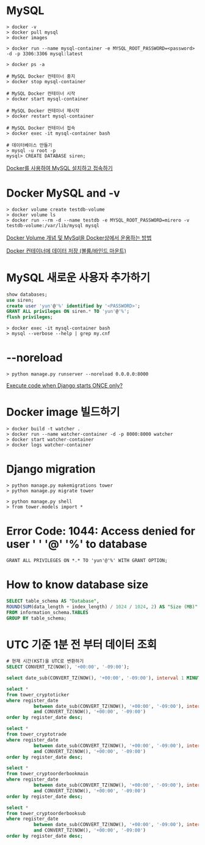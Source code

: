# MySQL

```
> docker -v
> docker pull mysql
> docker images

> docker run --name mysql-container -e MYSQL_ROOT_PASSWORD=<password> -d -p 3306:3306 mysql:latest

> docker ps -a

# MySQL Docker 컨테이너 중지
> docker stop mysql-container

# MySQL Docker 컨테이너 시작
> docker start mysql-container

# MySQL Docker 컨테이너 재시작
> docker restart mysql-container

# MySQL Docker 컨테이너 접속
> docker exec -it mysql-container bash

# 데이터베이스 만들기
> mysql -u root -p
mysql> CREATE DATABASE siren;
```

[Docker를 사용하여 MySQL 설치하고 접속하기](https://poiemaweb.com/docker-mysql)

# Docker MySQL and -v

```
> docker volume create testdb-volume
> docker volume ls
> docker run --rm -d --name testdb -e MYSQL_ROOT_PASSWORD=mirero -v testdb-volume:/var/lib/mysql mysql
```

[Docker Volume 개념 및 MySql을 Docker상에서 운용하는 방법](https://joonhwan.github.io/2018-11-14-fix-mysql-volume-share-issue/)

[Docker 컨테이너에 데이터 저장 (볼륨/바인드 마운트)](https://www.daleseo.com/docker-volumes-bind-mounts/)

# MySQL 새로운 사용자 추가하기

```SQL
show databases;
use siren;
create user 'yun'@'%' identified by '<PASSWORD>';
GRANT ALL privileges ON siren.* TO 'yun'@'%';
flush privileges;
```

```
> docker exec -it mysql-container bash
> mysql --verbose --help | grep my.cnf
```

# --noreload

```
> python manage.py runserver --noreload 0.0.0.0:8000
```

[Execute code when Django starts ONCE only?](https://stackoverflow.com/questions/6791911/execute-code-when-django-starts-once-only)

# Docker image 빌드하기

```
> docker build -t watcher .
> docker run --name watcher-container -d -p 8000:8000 watcher
> docker start watcher-container
> docker logs watcher-container
```

# Django migration

```
> python manage.py makemigrations tower
> python manage.py migrate tower

> python manage.py shell
> from tower.models import *
```

# Error Code: 1044: Access denied for user ' ' '@' '%' to database

```
GRANT ALL PRIVILEGES ON *.* TO 'yun'@'%' WITH GRANT OPTION;
```

# How to know database size

```SQL
SELECT table_schema AS "Database", 
ROUND(SUM(data_length + index_length) / 1024 / 1024, 2) AS "Size (MB)" 
FROM information_schema.TABLES 
GROUP BY table_schema;
```

# UTC 기준 1분 전 부터 데이터 조회

```SQL
# 현재 시간(KST)을 UTC로 변환하기
SELECT CONVERT_TZ(NOW(), '+00:00', '-09:00');

select date_sub(CONVERT_TZ(NOW(), '+00:00', '-09:00'), interval 1 MINUTE);

select *
from tower_cryptoticker
where register_date
          between date_sub(CONVERT_TZ(NOW(), '+00:00', '-09:00'), interval 1 MINUTE)
          and CONVERT_TZ(NOW(), '+00:00', '-09:00')
order by register_date desc;

select *
from tower_cryptotrade
where register_date
          between date_sub(CONVERT_TZ(NOW(), '+00:00', '-09:00'), interval 1 MINUTE)
          and CONVERT_TZ(NOW(), '+00:00', '-09:00')
order by register_date desc;

select *
from tower_cryptoorderbookmain
where register_date
          between date_sub(CONVERT_TZ(NOW(), '+00:00', '-09:00'), interval 1 MINUTE)
          and CONVERT_TZ(NOW(), '+00:00', '-09:00')
order by register_date desc;

select *
from tower_cryptoorderbooksub
where register_date
          between date_sub(CONVERT_TZ(NOW(), '+00:00', '-09:00'), interval 1 MINUTE)
          and CONVERT_TZ(NOW(), '+00:00', '-09:00')
order by register_date desc;
```

